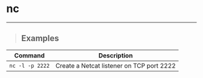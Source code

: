 # nc

---

> ## **Examples**

| **Command** | **Description** |
|-------------|-----------------|
| `nc -l -p 2222` | Create a Netcat listener on TCP port 2222 |